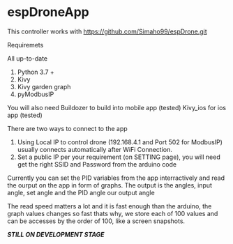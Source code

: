 # espDroneApp

This controller works with https://github.com/Simaho99/espDrone.git

Requiremets

All up-to-date
1. Python 3.7 +
2. Kivy
3. Kivy garden graph
4. pyModbusIP

You will also need
Buildozer to build into mobile app (tested)
Kivy_ios for ios app (tested)

There are two ways to connect to the app
1. Using Local IP to control drone (192.168.4.1 and Port 502 for ModbusIP) usually connects automatically
after WiFi Connection.
2. Set a public IP per your requirement (on SETTING page), you will need get the right SSID and Password from 
the arduino code

Currently you can set the PID variables from the app interractively and read the ourput on the app
in form of graphs. The output is the angles, input angle, set angle and the PID angle our output angle

The read speed matters a lot and it is fast enough than the arduino, the graph values changes so fast 
thats why, we store each of 100 values and can be accesses by the order of 100, like a screen snapshots.

***STILL ON DEVELOPMENT STAGE***
